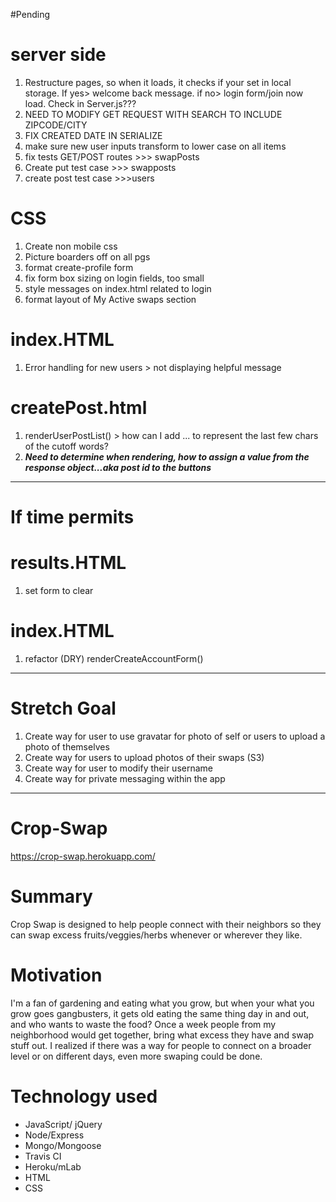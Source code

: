 #Pending

# server side
1. Restructure pages, so when it loads, it checks if your set in local storage. If yes> welcome back message. if no> login form/join now load. Check in Server.js???
1. NEED TO MODIFY GET REQUEST WITH SEARCH TO INCLUDE ZIPCODE/CITY
1. FIX CREATED DATE IN SERIALIZE
1. make sure new user inputs transform to lower case on all items
1. fix tests GET/POST routes >>> swapPosts
1. Create put test case >>> swapposts
1. create post test case >>>users

# CSS
1. Create non mobile css
1. Picture boarders off on all pgs
1. format create-profile form
1. fix form box sizing on login fields, too small
1. style messages on index.html related to login
1. format layout of My Active swaps section 

# index.HTML
1. Error handling for new users > not displaying helpful message

# createPost.html
1. renderUserPostList() > how can I add ... to represent the last few chars of the cutoff words?
1. ***Need to determine when rendering, how to assign a value from the response object...aka post id to the buttons***

---------------------------------
# If time permits

# results.HTML
1. set form to clear

# index.HTML
1. refactor (DRY) renderCreateAccountForm()

-----------------------------

# Stretch Goal
1. Create way for user to use gravatar for photo of self or users to upload a
    photo of themselves
1. Create way for users to upload photos of their swaps (S3)
1. Create way for user to modify their username
1. Create way for private messaging within the app





-------------------------------
# Crop-Swap
https://crop-swap.herokuapp.com/

# Summary
Crop Swap is designed to help people connect with their neighbors so they can swap excess fruits/veggies/herbs whenever or wherever they like.

# Motivation
I'm a fan of gardening and eating what you grow, but when your what you grow goes gangbusters, it gets old
eating the same thing day in and out, and who wants to waste the food? Once a week people from my neighborhood would get together, bring what excess they have and swap stuff out. I realized if there was a
way for people to connect on a broader level or on different days, even more swaping could be done.

# Technology used
* JavaScript/ jQuery
* Node/Express
* Mongo/Mongoose
* Travis CI
* Heroku/mLab
* HTML
* CSS

